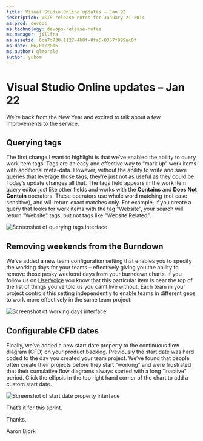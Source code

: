 ```yaml
---
title: Visual Studio Online updates – Jan 22
description: VSTS release notes for January 21 2014
ms.prod: devops
ms.technology: devops-release-notes
ms.manager: jillfra
ms.assetid: 6ca7d730-1127-4b8f-8fa6-8357f999ac0f
ms.date: 06/01/2016
ms.author: glmorale
author: yukom
---
```


# Visual Studio Online updates – Jan 22

We’re back from the New Year and excited to talk about a few improvements to the service. 

## Querying tags

The first change I want to highlight is that we’ve enabled the ability to query work item tags. Tags are an easy and effective way to “mark up” work items with additional meta-data. However, without the ability to write and save queries that leverage those tags, they’re just not as useful as they could be. Today’s update changes all that. The tags field appears in the work item query editor just like other fields and works with the **Contains** and **Does Not Contain** operators. These operators use whole word matching (not case sensitive), and will return exact matches only. For example, if you create a query that looks for work items with the tag “Website”, your search will return "Website" tags, but not tags like "Website Related". 

![Screenshot of querying tags interface](_img/1_22_01.png)

## Removing weekends from the Burndown

We’ve added a new team configuration setting that enables you to specify the working days for your teams – effectively giving you the ability to remove those pesky weekend days from your burndown charts. If you follow us on [UserVoice](https://visualstudio.uservoice.com/forums/330519-vso) you know that this particular item is near the top of the list of things you’ve told us you can’t live without. Each team in your project controls this setting independently to enable teams in different geos to work more effectively in the same team project.

![Screenshot of working days interface](_img/1_22_02.png)

## Configurable CFD dates

Finally, we’ve added a new start date property to the continuous flow diagram (CFD) on your product backlog. Previously the start date was hard coded to the day you created your team project. We’ve found that people often create their projects before they start “working” and were frustrated that their cumulative flow diagrams always started with a long “inactive” period. Click the ellipsis in the top right hand corner of the chart to add a custom start date. 

![Screenshot of start date property interface](_img/1_22_03.png)

That’s it for this sprint. 

Thanks,

Aaron Bjork
